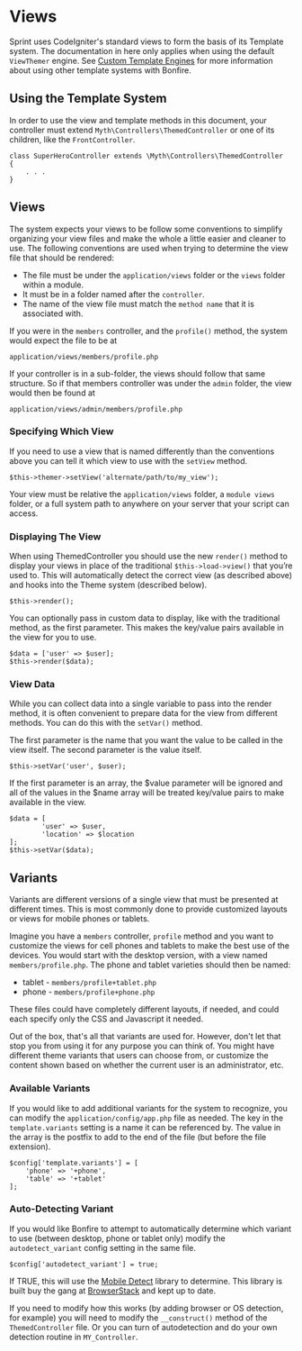 # Views

Sprint uses CodeIgniter's standard views to form the basis of its Template system. The documentation in here only applies when using the default `ViewThemer` engine. See [Custom Template Engines](template_engines.md) for more information about using other template systems with Bonfire.

## Using the Template System
In order to use the view and template methods in this document, your controller must extend `Myth\Controllers\ThemedController` or one of its children, like the `FrontController`.

	class SuperHeroController extends \Myth\Controllers\ThemedController
	{
	    . . .
	}

## Views
The system expects your views to be follow some conventions to simplify organizing your view files and make the whole a little easier and cleaner to use.  The following conventions are used when trying to determine the view file that should be rendered: 

* The file must be under the `application/views` folder or the `views` folder within a module.
* It must be in a folder named after the `controller`.
* The name of the view file must match the `method name` that it is associated with.

If you were in the `members` controller, and the `profile()` method, the system would expect the file to be at

	application/views/members/profile.php

If your controller is in a sub-folder, the views should follow that same structure. So if that members controller was under the `admin` folder, the view would then be found at

	application/views/admin/members/profile.php


### Specifying Which View
If you need to use a view that is named differently than the conventions above you can tell it which view to use with the `setView` method.

	$this->themer->setView('alternate/path/to/my_view');
 
Your view must be relative the `application/views` folder, a `module views` folder, or a full system path to anywhere on your server that your script can access.

### Displaying The View
When using ThemedController you should use the new `render()` method to display your views in place of the traditional `$this->load->view()` that you’re used to. This will automatically detect the correct view (as described above) and hooks into the Theme system (described below).

	$this->render();

You can optionally pass in custom data to display, like with the traditional method, as the first parameter. This makes the key/value pairs available in the view for you to use. 

	$data = ['user' => $user];
	$this->render($data);

### View Data
While you can collect data into a single variable to pass into the render method, it is often convenient to prepare data for the view from different methods. You can do this with the `setVar()` method.

The first parameter is the name that you want the value to be called in the view itself. The second parameter is the value itself.

	$this->setVar('user', $user);

If the first parameter is an array, the $value parameter will be ignored and all of the values in the $name array will be treated key/value pairs to make available in the view. 

	$data = [
			'user' => $user,
			'location' => $location
	];
	$this->setVar($data);


## Variants
Variants are different versions of a single view that must be presented at different times. This is most commonly done to provide customized layouts or views for mobile phones or tablets. 

Imagine you have a `members` controller, `profile` method and you want to customize the views for cell phones and tablets to make the best use of the devices. You would start with the desktop version, with a view named `members/profile.php`. The phone and tablet varieties should then be named: 

* tablet - `members/profile+tablet.php`
* phone - `members/profile+phone.php`

These files could have completely different layouts, if needed, and could each specify only the CSS and Javascript it needed.

Out of the box, that's all that variants are used for. However, don't let that stop you from using it for any purpose you can think of. You might have different theme variants that users can choose from, or customize the content shown based on whether the current user is an administrator, etc.

### Available Variants
If you would like to add additional variants for the system to recognize, you can modify the `application/config/app.php` file as needed. The key in the `template.variants` setting is a name it can be referenced by. The value in the array is the postfix to add to the end of the file (but before the file extension).

	$config['template.variants'] = [
	    'phone' => '+phone',
	    'table' => '+tablet'
	];

### Auto-Detecting Variant
If you would like Bonfire to attempt to automatically determine which variant to use (between desktop, phone or tablet only) modify the `autodetect_variant` config setting in the same file.

	$config['autodetect_variant'] = true;
 
If TRUE, this will use the [Mobile Detect](http://mobiledetect.net/) library to determine. This library is built buy the gang at [BrowserStack](http://www.browserstack.com/) and kept up to date. 

If you need to modify how this works (by adding browser or OS detection, for example) you will need to modify the `__construct()` method of the `ThemedController` file. Or you can turn of autodetection and do your own detection routine in `MY_Controller`. 

